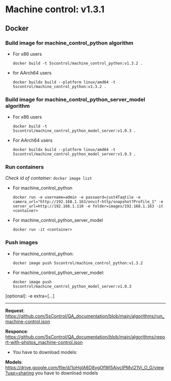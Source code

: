 # Machine control: v1.3.1

## Docker 

### Build image for machine_control_python algorithm
- For x86 users

    ```docker build -t 5scontrol/machine_control_python:v1.3.2 .```

- for AArch64 users 

    ```docker buildx build --platform linux/amd64 -t 5scontrol/machine_control_python:v1.3.2 .```


### Build image for machine_control_python_server_model algorithm

- For x86 users

    ```docker build -t 5scontrol/machine_control_python_model_server:v1.0.3 .```

- For AArch64 users 

    ```docker buildx build --platform linux/amd64 -t 5scontrol/machine_control_python_model_server:v1.0.3 .```



### Run containers

*Check id of container:* ```docker image list```

- For machine_control_python

    ```docker run -e username=admin -e password=just4Taqtile -e camera_url="http://192.168.1.163/onvif-http/snapshot?Profile_1" -e server_url=http://192.168.1.110 -e folder=images/192.168.1.163 -it <container>```

- For machine_control_python_server_model

    ```docker run -it <container>```

### Push images

- For machine_control_python:

  ```docker image push 5scontrol/machine_control_python:v1.3.2```

- For machine_control_python_server_model:

  ```docker image push 5scontrol/machine_control_python_model_server:v1.0.3```

[optional]: -e extra=[...]

---

**Request**: https://github.com/5sControl/QA_documentation/blob/main/algorithms/run_machine-control.json

**Responce**: https://github.com/5sControl/QA_documentation/blob/main/algorithms/report-with-photos_machine-control.json

- You have to download models:

**Models**: https://drive.google.com/file/d/1oHgIA6D8vgOfWl5AjyclPMvl21Vj_O_G/view?usp=sharing
you have to download models 
